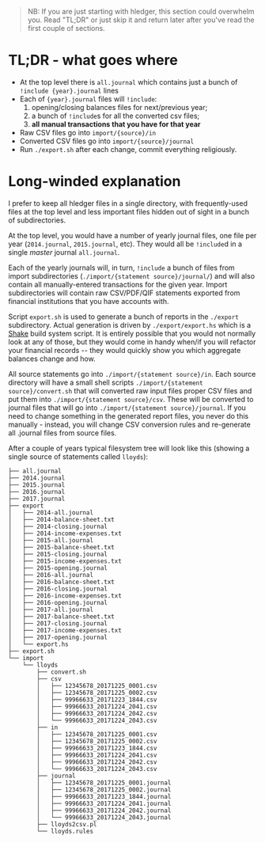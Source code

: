> NB: If you are just starting with hledger, this section could overwhelm you. Read "TL;DR" or just skip it and return later after you've read the first couple of sections. 

# TL;DR - what goes where

* At the top level there is `all.journal` which contains just a bunch of `!include {year}.journal` lines
* Each of `{year}.journal` files will `!include`: 
  1. opening/closing balances files for next/previous year; 
  2. a bunch of `!include`s for all the converted csv files; 
  3. **all manual transactions that you have for that year**
* Raw CSV files go into `import/{source}/in`
* Converted CSV files go into `import/{source}/journal`
* Run `./export.sh` after each change, commit everything religiously.

# Long-winded explanation

I prefer to keep all hledger files in a single directory, with frequently-used files at the top level and less important files hidden out of sight in a bunch of subdirectories.

At the top level, you would have a number of yearly journal files, one file per year (`2014.journal`, `2015.journal`, etc). They would all be `!include`d in a single _master_ journal `all.journal`.

Each of the yearly journals will, in turn, `!include` a bunch of files from import subdirectories (`./import/{statement source}/journal/`) and will also contain all manually-entered transactions for the given year. Import subdirectories will contain raw CSV/PDF/QIF statements exported from financial institutions that you have accounts with.

Script `export.sh` is used to generate a bunch of reports in the `./export` subdirectory. Actual generation is driven by `./export/export.hs` which is a [Shake](http://shakebuild.com/) build system script. It is entirely possible that you would not normally look at any of those, but they would come in handy when/if you will refactor your financial records -- they would quickly show you which aggregate balances change and how.

All source statements go into `./import/{statement source}/in`. Each source directory will have a small shell scripts `./import/{statement source}/convert.sh` that will converted raw input files proper CSV files and put them into `./import/{statement source}/csv`. These will be converted to journal files that will go into `./import/{statement source}/journal`. If you need to change something in the generated report files, you never do this manually - instead, you will change CSV conversion rules and re-generate all .journal files from source files.

After a couple of years typical filesystem tree will look like this (showing a single source of statements called `lloyds`):
```
├── all.journal
├── 2014.journal
├── 2015.journal
├── 2016.journal
├── 2017.journal
├── export
│   ├── 2014-all.journal
│   ├── 2014-balance-sheet.txt
│   ├── 2014-closing.journal
│   ├── 2014-income-expenses.txt
│   ├── 2015-all.journal
│   ├── 2015-balance-sheet.txt
│   ├── 2015-closing.journal
│   ├── 2015-income-expenses.txt
│   ├── 2015-opening.journal
│   ├── 2016-all.journal
│   ├── 2016-balance-sheet.txt
│   ├── 2016-closing.journal
│   ├── 2016-income-expenses.txt
│   ├── 2016-opening.journal
│   ├── 2017-all.journal
│   ├── 2017-balance-sheet.txt
│   ├── 2017-closing.journal
│   ├── 2017-income-expenses.txt
│   ├── 2017-opening.journal
│   └── export.hs
├── export.sh
└── import
    └── lloyds
        ├── convert.sh
        ├── csv
        │   ├── 12345678_20171225_0001.csv
        │   ├── 12345678_20171225_0002.csv
        │   ├── 99966633_20171223_1844.csv
        │   ├── 99966633_20171224_2041.csv
        │   ├── 99966633_20171224_2042.csv
        │   └── 99966633_20171224_2043.csv
        ├── in
        │   ├── 12345678_20171225_0001.csv
        │   ├── 12345678_20171225_0002.csv
        │   ├── 99966633_20171223_1844.csv
        │   ├── 99966633_20171224_2041.csv
        │   ├── 99966633_20171224_2042.csv
        │   └── 99966633_20171224_2043.csv
        ├── journal
        │   ├── 12345678_20171225_0001.journal
        │   ├── 12345678_20171225_0002.journal
        │   ├── 99966633_20171223_1844.journal
        │   ├── 99966633_20171224_2041.journal
        │   ├── 99966633_20171224_2042.journal
        │   └── 99966633_20171224_2043.journal
        ├── lloyds2csv.pl
        └── lloyds.rules
```


